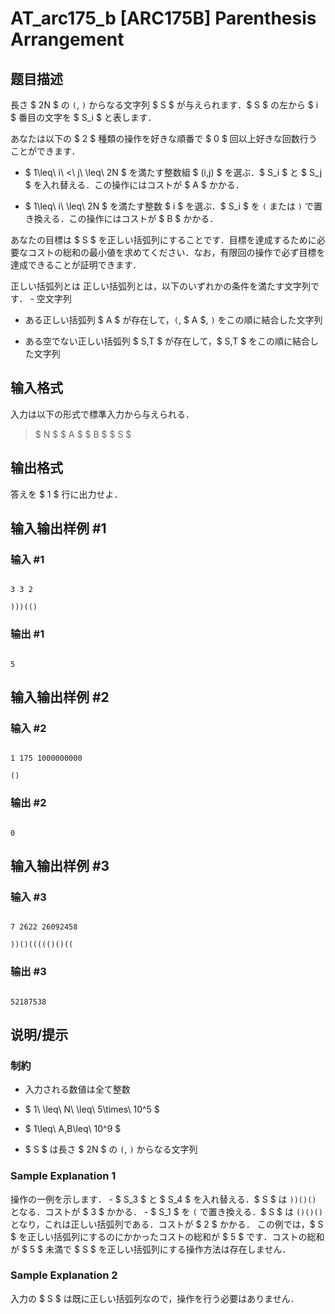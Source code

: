# AT_arc175_b [ARC175B] Parenthesis Arrangement

## 题目描述

[problemUrl]: https://atcoder.jp/contests/arc175/tasks/arc175_b

長さ $ 2N $ の `(`, `)` からなる文字列 $ S $ が与えられます．$ S $ の左から $ i $ 番目の文字を $ S_i $ と表します．

あなたは以下の $ 2 $ 種類の操作を好きな順番で $ 0 $ 回以上好きな回数行うことができます．

- $ 1\leq\ i\ <\ j\ \leq\ 2N $ を満たす整数組 $ (i,j) $ を選ぶ．$ S_i $ と $ S_j $ を入れ替える．この操作にはコストが $ A $ かかる．
- $ 1\leq\ i\ \leq\ 2N $ を満たす整数 $ i $ を選ぶ．$ S_i $ を `(` または `)` で置き換える．この操作にはコストが $ B $ かかる．
 
あなたの目標は $ S $ を正しい括弧列にすることです．目標を達成するために必要なコストの総和の最小値を求めてください．なお，有限回の操作で必ず目標を達成できることが証明できます．

  正しい括弧列とは 正しい括弧列とは，以下のいずれかの条件を満たす文字列です． - 空文字列
- ある正しい括弧列 $ A $ が存在して，`(`, $ A $, `)` をこの順に結合した文字列
- ある空でない正しい括弧列 $ S,T $ が存在して，$ S,T $ をこの順に結合した文字列

## 输入格式

入力は以下の形式で標準入力から与えられる．

> $ N $ $ A $ $ B $ $ S $

## 输出格式

答えを $ 1 $ 行に出力せよ．

## 输入输出样例 #1

### 输入 #1

```
3 3 2
)))(()
```

### 输出 #1

```
5
```

## 输入输出样例 #2

### 输入 #2

```
1 175 1000000000
()
```

### 输出 #2

```
0
```

## 输入输出样例 #3

### 输入 #3

```
7 2622 26092458
))()((((()()((
```

### 输出 #3

```
52187538
```

## 说明/提示

### 制約

- 入力される数値は全て整数
- $ 1\ \leq\ N\ \leq\ 5\times\ 10^5 $
- $ 1\leq\ A,B\leq\ 10^9 $
- $ S $ は長さ $ 2N $ の `(`, `)` からなる文字列
 
### Sample Explanation 1

操作の一例を示します． - $ S_3 $ と $ S_4 $ を入れ替える．$ S $ は `))()()` となる．コストが $ 3 $ かかる． - $ S_1 $ を `(` で置き換える．$ S $ は `()()()` となり，これは正しい括弧列である．コストが $ 2 $ かかる． この例では，$ S $ を正しい括弧列にするのにかかったコストの総和が $ 5 $ です．コストの総和が $ 5 $ 未満で $ S $ を正しい括弧列にする操作方法は存在しません．

### Sample Explanation 2

入力の $ S $ は既に正しい括弧列なので，操作を行う必要はありません．